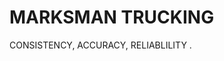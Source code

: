 <html>
<title>Marksman Trucking</title>

<body>

<h1>MARKSMAN TRUCKING </h1>
<p>CONSISTENCY, ACCURACY, RELIABLILITY .</p>

</body>
</html>

 
